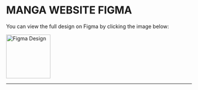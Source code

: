# MANGA WEBSITE FIGMA

You can view the full design on Figma by clicking the image below:

<a href="https://www.figma.com/design/uK3mZAzReKJcmvruPTWmaG/Webtruyentranh-Home?t=oSeB9hxmGRKNusM3-0" target="_blank">
  <img src="https://upload.wikimedia.org/wikipedia/commons/3/33/Figma-logo.svg" alt="Figma Design" width="120"/>
</a>

---